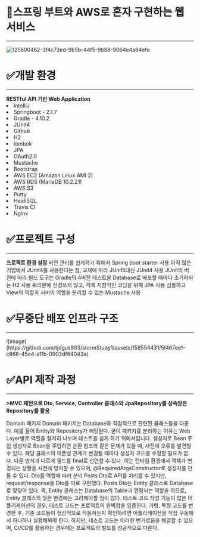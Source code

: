 <h1>📖스프링 부트와 AWS로 혼자 구현하는 웹서비스</h1>

<hr>

![125600462-3f4c73ed-9b5b-44f5-9b88-9064e4a94efe](https://github.com/tjdgus903/stormStudy1/assets/158554431/6e183e39-1e9b-42d9-ade9-f24f169f6fc4)


<h1>✅개발 환경</h1>
<hr>
<b>RESTful API 기반 Web Application</b>
<br>
<li>IntelliJ</li>
<li>Springboot - 2.1.7</li>
<li>Gradle - 4.10.2</li>
<li>JUnit4</li>
<li>Github</li>
<li>H2</li>
<li>lombok</li>
<li>JPA</li>
<li>OAuth2.0</li>
<li>Mustache</li>
<li>Bootstrap</li>
<li>AWS EC2 (Amazon Linux AMI 2)</li>
<li>AWS RDS (MariaDB 10.2.21)</li>
<li>AWS S3</li>
<li>Putty</li>
<li>HeidiSQL</li>
<li>Travis CI</li>
<li>Nginx</li>


<h1>✅프로젝트 구성</h1>
<hr>
<b>프로젝트 환경 설정</b>
버전 관리를 쉽게하기 위해서 Spring boot starter 사용
아직 많은 기업에서 JUnit4를 사용한다는 점, 교재에 따라 JUnit5대신 JUnit4 사용
JUnit의 버전에 따라 빌드 도구는 Gradle의 4버전
테스트용 Database로 배포할 때마다 초기화되는 H2 사용
쿼리문에 신경쓰지 않고, 객체 지향적인 코딩을 위해 JPA 사용
심플하고 View의 역할과 서버의 역할을 분리할 수 있는 Mustache 사용

<h1>✅무중단 배포 인프라 구조</h1>
<hr>
![image](https://github.com/tjdgus903/stormStudy1/assets/158554431/5f467ee1-c866-45e4-a1fb-0903df64043a)



<h1>✅API 제작 과정</h1>
<hr>
<b>>MVC 패턴으로 Dto, Service, Controller 클래스와 JpaRepository를 상속받은 Repository를 활용</b>

Domain 패키지
Domain 패키지는 Database와 직접적으로 관련된 클래스들을 다룬다. 예를 들어 Entity와 Repository가 해당된다.
굳이 패키지를 분리하는 이유는 Web Layer별로 역할을 철저히 나누며 테스트를 쉽게 하기 위해서입니다.
생성자로 Bean 주입
생성자로 Bean을 주입하면 순환 참조와 같은 문제가 있을 때, 사전에 오류를 발견할 수 있다.
해당 클래스의 의존성 관계가 변경될 때마다 생성자 코드를 수정할 필요가 없다.
다른 방식과 다르게 필드를 final로 선언할 수 있다. 이는 런타임 환경에서 객체가 변경되는 상황을 사전에 방지할 수 있으며, @RequiredArgsConstructor로 생성자를 만들 수 있다.
Dto를 역할에 따라 분리
Posts Dto로 API를 처리할 수 있지만, request/response용 Dto를 따로 구현했다.
Posts Dto는 Entity 클래스로 Database로 맞닿아 있다. 즉, Entity 클래스는 Database의 Table과 맵핑되는 역할을 하므로, Entity 클래스의 잦은 변경에는 고려해야할 점이 많다.
테스트 코드 작성
기능이 많은 어플리케이션의 경우, 테스트 코드는 프로젝트의 완벽함을 입증한다.
가령, 특정 코드를 변경한 후, 기존 코드들이 정상적으로 작동하는지 확인하려면 어플리케이션을 직접 구동해서 하나하나 실행해봐야 한다.
하지만, 테스트 코드는 이러한 번거로움을 해결할 수 있으며, CI/CD를 활용하는 경우에는 프로젝트의 빌드를 성공적으로 다룬다.
